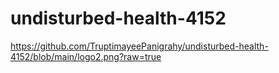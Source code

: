 # undisturbed-health-4152

https://github.com/TruptimayeePanigrahy/undisturbed-health-4152/blob/main/logo2.png?raw=true
